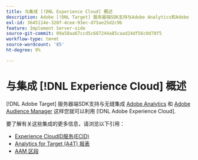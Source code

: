 ```yaml
---
title: 与集成 [!DNL Experience Cloud] 概述
description: Adobe [!DNL Target] 服务器端SDK支持与Adobe Analytics和Adobe Audience Manager的无缝集成，因此您可以利用Adobe Experience Cloud的强大功能。
exl-id: 3645114e-320f-4cee-93ec-d75ae25d2c9b
feature: Implement Server-side
source-git-commit: 09a50aa67ccd5c687244a85caad24df56c0d78f5
workflow-type: tm+mt
source-wordcount: '85'
ht-degree: 9%

---
```


# 与集成 [!DNL Experience Cloud] 概述

[!DNL Adobe Target] 服务器端SDK支持与无缝集成 [Adobe Analytics](https://business.adobe.com/products/analytics/adobe-analytics.html) 和 [Adobe Audience Manager](https://business.adobe.com/products/audience-manager/adobe-audience-manager.html) 这样您就可以利用 [!DNL Adobe Experience Cloud].

要了解有关这些集成的更多信息，请浏览以下引用：

* [Experience CloudID服务(ECID)](ecid.md)
* [Analytics for Target (A4T) 报表](a4t-reporting.md)
* [AAM 区段](aam-segments.md)
